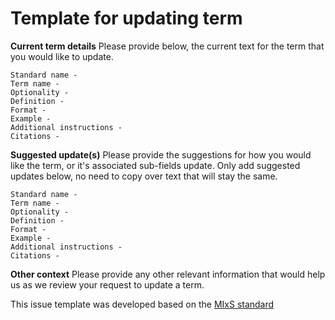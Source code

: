 # Template for updating term

**Current term details** Please provide below, the current text for the term that you would like to update.

```text
Standard name - 
Term name - 
Optionality -
Definition - 
Format -
Example - 
Additional instructions - 
Citations -
```

**Suggested update\(s\)** Please provide the suggestions for how you would like the term, or it's associated sub-fields update. Only add suggested updates below, no need to copy over text that will stay the same.

```text
Standard name - 
Term name - 
Optionality -
Definition - 
Format -
Example - 
Additional instructions - 
Citations -
```

**Other context** Please provide any other relevant information that would help us as we review your request to update a term.

This issue template was developed based on the [MIxS standard](https://github.com/GenomicsStandardsConsortium/mixs)

